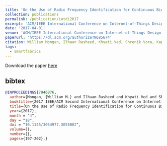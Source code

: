 ```yaml
---
title: 'On the Use of Radio Frequency Identification for Continuous Biomedical Monitoring'
collection: publications
permalink: /publication/iotdi2017
excerpt: 'ACM/IEEE International Conference on Internet-of-Things Design and Implementation (IoTDI)'
date: '2017-04-01'
venue: 'ACM/IEEE International Conference on Internet-of-Things Design and Implementation (IoTDI)'
paperurl: 'https://dl.acm.org/authorize?N685674'
citation: William Mongan, Ilhaan Rasheed, Khyati Ved, Shrenik Vora, Kapil Dandekar, Genevieve Dion, Timothy Kurzweg, and Adam Fontecchio. On the Use of Radio Frequency Identification for Continuous Biomedical Monitoring.  ACM/IEEE International Conference on Internet-of-Things Design and Implementation (IoTDI), April, 2017.
tags: 
  - smartfabrics
---
```

Download the paper [here](https://dl.acm.org/doi/pdf/10.1145/3054977.3055002?download=true)

## bibtex
```bibtex
@INPROCEEDINGS{7946876,
  author={Mongan, {William M.} and Ilhaan Rasheed and Khyati Ved and Shrenik Vora and Kapil Dandekar and Genevieve Dion and Timothy Kurzweg and Adam Fontecchio},
  booktitle={2017 IEEE/ACM Second International Conference on Internet-of-Things Design and Implementation (IoTDI)}, 
  title={On the Use of Radio Frequency Identification for Continuous Biomedical Monitoring}, 
  year={2017},
  month = "4",
  day = "18",
  doi = "10.1145/3054977.3055002",
  volume={},
  number={},
  pages={197-202},}
```